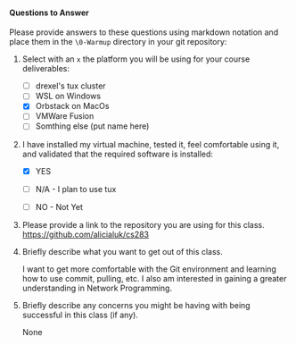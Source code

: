 
#### Questions to Answer
Please provide answers to these questions using markdown notation and place them in the `\0-Warmup` directory in your git repository:

1. Select with an `x` the platform you will be using for your course deliverables:

    - [ ] drexel's tux cluster
    - [ ] WSL on Windows
    - [X] Orbstack on MacOs
    - [ ] VMWare Fusion
    - [ ] Somthing else (put name here)

2. I have installed my virtual machine, tested it, feel comfortable using it, and validated that the required software is installed:

    - [X] YES
    - [ ] N/A - I plan to use tux
    - [ ] NO - Not Yet


3. Please provide a link to the repository you are using for this class.
   https://github.com/alicialuk/cs283

5. Briefly describe what you want to get out of this class.

   I want to get more comfortable with the Git environment and learning how to use commit, pulling, etc. I also am interested in gaining a greater understanding in Network Programming.
    
7. Briefly describe any concerns you might be having with being successful in this class (if any).

   None

